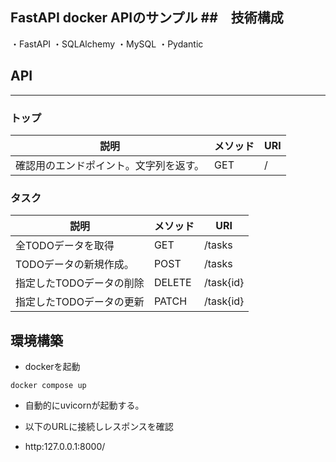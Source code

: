 FastAPI docker APIのサンプル
##　技術構成
---
・FastAPI
・SQLAlchemy
・MySQL
・Pydantic

## API
---
### トップ

|説明|メソッド|URI|
|----|----|----|
|確認用のエンドポイント。文字列を返す。|GET|/|

### タスク

|説明|メソッド|URI|
|----|----|----|
|全TODOデータを取得|GET|/tasks|
|TODOデータの新規作成。| POST|/tasks|
|指定したTODOデータの削除|DELETE|/task{id}|
|指定したTODOデータの更新|PATCH|/task{id}|


## 環境構築

- dockerを起動
```
docker compose up
```
- 自動的にuvicornが起動する。

- 以下のURLに接続しレスポンスを確認
 - http:127.0.0.1:8000/